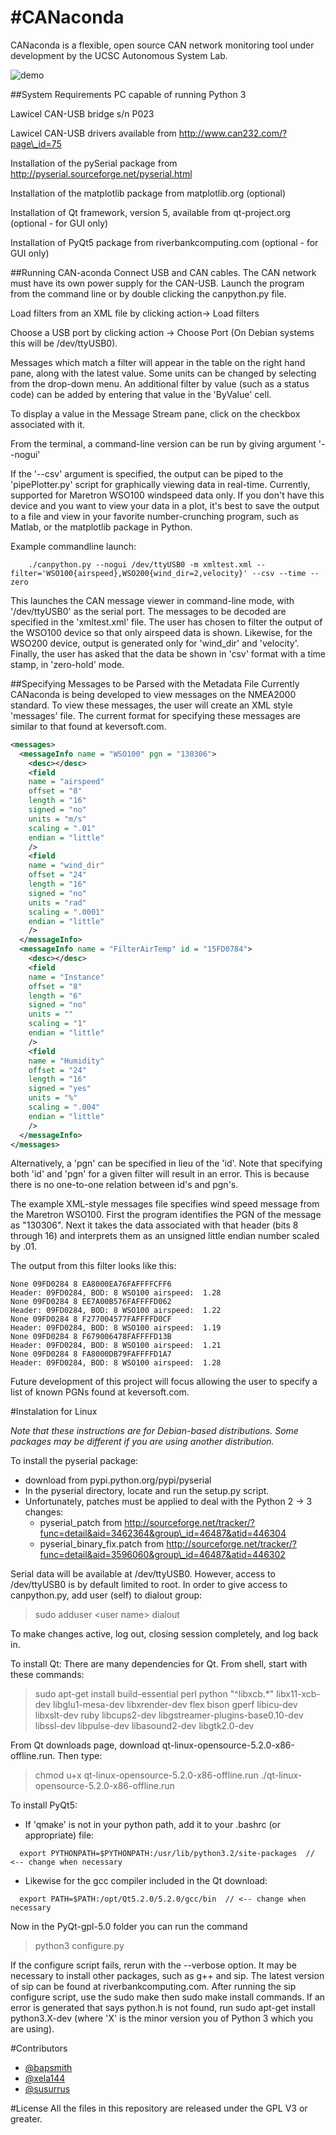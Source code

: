 #**CANaconda**
==========
CANaconda is a flexible, open source CAN network monitoring tool under development by the UCSC Autonomous System Lab.

![demo](http://i39.tinypic.com/2gxebg4.jpg)


##System Requirements
PC capable of running Python 3

Lawicel CAN-USB bridge s/n P023

Lawicel CAN-USB drivers available from http://www.can232.com/?page\_id=75

Installation of the pySerial package from http://pyserial.sourceforge.net/pyserial.html

Installation of the matplotlib package from matplotlib.org (optional)

Installation of Qt framework, version 5, available from qt-project.org (optional - for GUI only)

Installation of PyQt5 package from riverbankcomputing.com (optional - for GUI only)


##Running CAN-aconda
Connect USB and CAN cables. The CAN network must have its own power supply for the CAN-USB. Launch the program from the command line or by double clicking the canpython.py file.

Load filters from an XML file by clicking action-> Load filters

Choose a USB port by clicking action -> Choose Port (On Debian systems this will be /dev/ttyUSB0).

Messages which match a filter will appear in the table on the right hand pane, along with the latest value. Some units can be changed by selecting from the drop-down menu. An additional filter by value (such as a status code) can be added by entering that value in the 'ByValue' cell.

To display a value in the Message Stream pane, click on the checkbox associated with it.

From the terminal, a command-line version can be run by giving argument '--nogui'

If the '--csv' argument is specified, the output can be piped to the 'pipePlotter.py' script for graphically viewing data in real-time. Currently, supported for Maretron WSO100 windspeed data only. If you don't have this device and you want to view your data in a plot, it's best to save the output to a file and view in your favorite number-crunching program, such as Matlab, or the matplotlib package in Python.

Example commandline launch:
```
    ./canpython.py --nogui /dev/ttyUSB0 -m xmltest.xml --filter='WSO100{airspeed},WSO200{wind_dir=2,velocity}' --csv --time --zero
```

  This launches the CAN message viewer in command-line mode, with '/dev/ttyUSB0' as the serial port. The messages to be decoded are specified in the 'xmltest.xml' file. The user has chosen to filter the output of the WSO100 device so that only airspeed data is shown. Likewise, for the WSO200 device, output is generated only for 'wind\_dir' and 'velocity'. Finally, the user has asked that the data be shown in 'csv' format with a time stamp, in 'zero-hold' mode.


##Specifying Messages to be Parsed with the Metadata File
Currently CANaconda is being developed to view messages on the NMEA2000 standard. To view these messages, the user will create an XML style 'messages' file. The current format for specifying these messages are similar to that found at keversoft.com.

```xml
<messages>
  <messageInfo name = "WSO100" pgn = "130306"> 
    <desc></desc>
    <field 
    name = "airspeed" 
    offset = "8" 
    length = "16" 
    signed = "no" 
    units = "m/s" 
    scaling = ".01" 
    endian = "little"
    />
    <field 
    name = "wind_dir" 
    offset = "24" 
    length = "16" 
    signed = "no" 
    units = "rad" 
    scaling = ".0001" 
    endian = "little"
    />
  </messageInfo>
  <messageInfo name = "FilterAirTemp" id = "15FD0784">
    <desc></desc>
    <field
    name = "Instance"
    offset = "8"
    length = "6"
    signed = "no"
    units = ""
    scaling = "1"
    endian = "little"
    />
    <field
    name = "Humidity"
    offset = "24"
    length = "16"
    signed = "yes"
    units = "%"
    scaling = ".004"
    endian = "little"
    />
  </messageInfo>
</messages>
```

Alternatively, a 'pgn' can be specified in lieu of the 'id'. Note that specifying both 'id' and 'pgn' for a given filter will result in an error. This is because there is no one-to-one relation between id's and pgn's.


The example XML-style messages file specifies wind speed message from the Maretron WSO100. First the program identifies the PGN of the message as "130306". Next it takes the data associated with that header (bits 8 through 16) and interprets them as an unsigned little endian number scaled by .01.

The output from this filter looks like this:

    None 09FD0284 8 EA8000EA76FAFFFFCFF6
    Header: 09FD0284, BOD: 8 WSO100 airspeed:  1.28
    None 09FD0284 8 EE7A00B576FAFFFFD062
    Header: 09FD0284, BOD: 8 WSO100 airspeed:  1.22
    None 09FD0284 8 F277004577FAFFFFD0CF
    Header: 09FD0284, BOD: 8 WSO100 airspeed:  1.19
    None 09FD0284 8 F679006478FAFFFFD13B
    Header: 09FD0284, BOD: 8 WSO100 airspeed:  1.21
    None 09FD0284 8 FA8000DB79FAFFFFD1A7
    Header: 09FD0284, BOD: 8 WSO100 airspeed:  1.28

Future development of this project will focus allowing the user to specify a list of known PGNs found at keversoft.com.

#Instalation for Linux


_Note that these instructions are for Debian-based distributions. Some packages may be different if you are using another distribution._

To install the pyserial package:
 * download from pypi.python.org/pypi/pyserial
 * In the pyserial directory, locate and run the setup.py script.
 * Unfortunately, patches must be applied to deal with the Python 2 -> 3 changes:
   * pyserial\_patch from http://sourceforge.net/tracker/?func=detail&aid=3462364&group\_id=46487&atid=446304
   * pyserial\_binary\_fix.patch from http://sourceforge.net/tracker/?func=detail&aid=3596060&group\_id=46487&atid=446302
     

Serial data will be available at /dev/ttyUSB0. However, access to /dev/ttyUSB0 is by default limited to root. In order to give access to canpython.py, add user (self) to dialout group:

> sudo adduser \<user name\> dialout

To make changes active, log out, closing session completely, and log back in.

To install Qt: 
There are many dependencies for Qt. From shell, start with these commands:

> sudo apt-get install build-essential perl python "^libxcb.\*" libx11-xcb-dev libglu1-mesa-dev libxrender-dev flex bison gperf libicu-dev libxslt-dev ruby libcups2-dev libgstreamer-plugins-base0.10-dev libssl-dev libpulse-dev libasound2-dev libgtk2.0-dev

From Qt downloads page, download qt-linux-opensource-5.2.0-x86-offline.run. Then type:
> chmod u+x qt-linux-opensource-5.2.0-x86-offline.run
> ./qt-linux-opensource-5.2.0-x86-offline.run 


To install PyQt5:
 * If 'qmake' is not in your python path, add it to your .bashrc (or appropriate) file:
 
```
  export PYTHONPATH=$PYTHONPATH:/usr/lib/python3.2/site-packages  // <-- change when necessary
```
 * Likewise for the gcc compiler included in the Qt download:

```
  export PATH=$PATH:/opt/Qt5.2.0/5.2.0/gcc/bin  // <-- change when necessary
```

Now in the PyQt-gpl-5.0 folder you can run the command

> python3 configure.py

If the configure script fails, rerun with the --verbose option. It may be necessary to install other packages, such as g++ and sip. The latest version of sip can be found at riverbankcomputing.com. After running the sip configure script, use the sudo make then sudo make install commands. If an error is generated that says python.h is not found, run sudo apt-get install python3.X-dev (where 'X' is the minor version you of Python 3 which you are using). 



#Contributors

* [@bapsmith](http://github.com/bapsmith)
* [@xela144](http://github.com/xela144)
* [@susurrus](http://github.com/Susurrus)


#License
All the files in this repository are released under the GPL V3 or greater.
